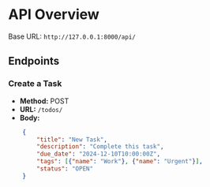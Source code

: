 
# API Overview

Base URL: `http://127.0.0.1:8000/api/`

## Endpoints

### Create a Task
- **Method:** POST
- **URL:** `/todos/`
- **Body:**

```json
    {
        "title": "New Task",
        "description": "Complete this task",
        "due_date": "2024-12-10T10:00:00Z",
        "tags": [{"name": "Work"}, {"name": "Urgent"}],
        "status": "OPEN"
    }
```
